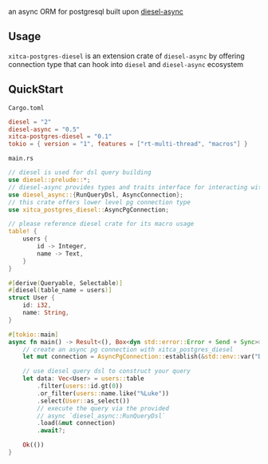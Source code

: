 an async ORM for postgresql built upon [diesel-async](https://crates.io/crates/diesel-async)

## Usage
`xitca-postgres-diesel` is an extension crate of `diesel-async` by offering connection type
that can hook into `diesel` and `diesel-async` ecosystem

## QuickStart
`Cargo.toml`
```toml
diesel = "2"
diesel-async = "0.5"
xitca-postgres-diesel = "0.1"
tokio = { version = "1", features = ["rt-multi-thread", "macros"] }
```
`main.rs`
```rust
// diesel is used for dsl query building
use diesel::prelude::*;
// diesel-async provides types and traits interface for interacting with diesel dsl
use diesel_async::{RunQueryDsl, AsyncConnection};
// this crate offers lower level pg connection type
use xitca_postgres_diesel::AsyncPgConnection;

// please reference diesel crate for its macro usage
table! {
    users {
        id -> Integer,
        name -> Text,
    }
}

#[derive(Queryable, Selectable)]
#[diesel(table_name = users)]
struct User {
    id: i32,
    name: String,
}

#[tokio::main]
async fn main() -> Result<(), Box<dyn std::error::Error + Send + Sync>> {
    // create an async pg connection with xitca_postgres_diesel
    let mut connection = AsyncPgConnection::establish(&std::env::var("DATABASE_URL")?).await?;

    // use diesel query dsl to construct your query
    let data: Vec<User> = users::table
        .filter(users::id.gt(0))
        .or_filter(users::name.like("%Luke"))
        .select(User::as_select())
        // execute the query via the provided
        // async `diesel_async::RunQueryDsl`
        .load(&mut connection)
        .await?;

    Ok(())
}
```